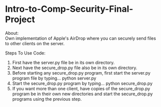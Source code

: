 # Intro-to-Comp-Security-Final-Project

About:  
Own implementation of Apple's AirDrop where you can securely send files to other clients on the server.  

Steps To Use Code:
1) First have the server.py file be in its own directory.
2) Next have the secure_drop.py file also be in its own directory.
3) Before starting any secure_drop.py program, first start the server.py program file by typing...
   	python server.py
4) Start the secure_drop.py program by typing...
	python secure_drop.py
5) If you want more than one client, have copies of the secure_drop.py program be in their own
   new directories and start the secure_drop.py programs using the previous step.
